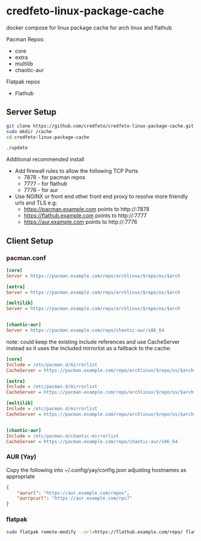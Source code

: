 # credfeto-linux-package-cache

docker compose for linux package cache for arch linux and flathub

Pacman Repos:
* core
* extra
* multilib
* chaotic-aur

Flatpak repos
* Flathub

## Server Setup

```bash
git clone https://github.com/credfeto/credfeto-linux-package-cache.git
sudo mkdir /cache
cd credfeto-linux-package-cache

./update
```

Additional recommended install
* Add firewall rules to allow the following TCP Ports
  - 7878 - for pacman repos
  - 7777 - for flathub
  - 7776 - for aur
* Use NGINX or front end other front end proxy to resolve more friendly urls and TLS e.g:
  - https://pacman.example.com points to http://<server>:7878
  - https://flathub.example.com points to http://<server>:7777
  - https://aur.example.com points to http://<server>:7776

## Client Setup

### pacman.conf

```ini
[core]
Server = https://pacman.example.com/repo/archlinux/$repo/os/$arch

[extra]
Server = https://pacman.example.com/repo/archlinux/$repo/os/$arch

[multilib]
Server = https://pacman.example.com/repo/archlinux/$repo/os/$arch


[chaotic-aur]
Server = https://pacman.example.com/repo/chaotic-aur/x86_64
```

note: could keep the existing include references and use CacheServer instead so it uses the Included mirrorlist as a 
fallback to the cache:

```ini
[core]
Include = /etc/pacman.d/mirrorlist
CacheServer = https://pacman.example.com/repo/archlinux/$repo/os/$arch

[extra]
Include = /etc/pacman.d/mirrorlist
CacheServer = https://pacman.example.com/repo/archlinux/$repo/os/$arch

[multilib]
Include = /etc/pacman.d/mirrorlist
CacheServer = https://pacman.example.com/repo/archlinux/$repo/os/$arch


[chaotic-aur]
Include = /etc/pacman.d/chaotic-mirrorlist
CacheServer = https://pacman.example.com/repo/chaotic-aur/x86_64
```

### AUR (Yay)

Copy the following into ~/.config/yay/config.json adjusting hostnames as appropriate 

```json
{
    "aururl": "https://aur.example.com/repos",
    "aurrpcurl": "https://aur.example.com/rpc?"
}

```

### flatpak

```bash
sudo flatpak remote-modify --url=https://flathub.example.com/repo/ flathub-verified
```





